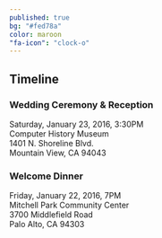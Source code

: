 ```yaml
---
published: true
bg: "#fed78a"
color: maroon
"fa-icon": "clock-o"
---
```














## Timeline

### Wedding Ceremony & Reception    
Saturday, January 23, 2016, 3:30PM    
Computer History Museum    
1401 N. Shoreline Blvd.    
Mountain View, CA 94043    
    
    
### Welcome Dinner    
Friday, January 22, 2016, 7PM    
Mitchell Park Community Center    
3700 Middlefield Road    
Palo Alto, CA 94303    
